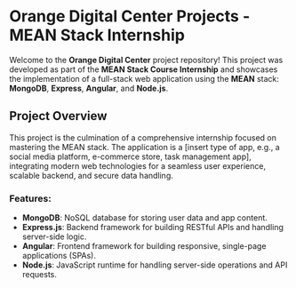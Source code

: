 # Orange Digital Center Projects - MEAN Stack Internship

Welcome to the **Orange Digital Center** project repository! This project was developed as part of the **MEAN Stack Course Internship** and showcases the implementation of a full-stack web application using the **MEAN** stack: **MongoDB**, **Express**, **Angular**, and **Node.js**.

## Project Overview

This project is the culmination of a comprehensive internship focused on mastering the MEAN stack. The application is a [insert type of app, e.g., a social media platform, e-commerce store, task management app], integrating modern web technologies for a seamless user experience, scalable backend, and secure data handling.

### Features:
- **MongoDB**: NoSQL database for storing user data and app content.
- **Express.js**: Backend framework for building RESTful APIs and handling server-side logic.
- **Angular**: Frontend framework for building responsive, single-page applications (SPAs).
- **Node.js**: JavaScript runtime for handling server-side operations and API requests.


